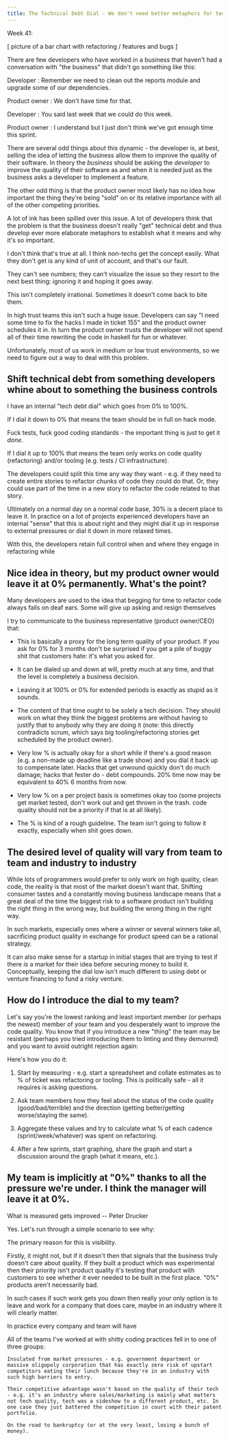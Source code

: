 ```yaml
---
title: The Technical Debt Dial - We don't need better metaphors for technical debt. We need better units of account.
---
```


Week 41:

[ picture of a bar chart with refactoring / features and bugs ]

There are few developers who have worked in a business that haven't had a conversation
with "the business" that didn't go something like this:

Developer : Remember we need to clean out the reports module and upgrade some of our dependencies.

Product owner : We don't have time for that.

Developer : You said last week that we could do this week.

Product owner : I understand but I just don't think we've got enough time this sprint.

There are several odd things about this dynamic - the developer is, at best,
selling the idea of letting the business allow them to improve the
quality of their software. In theory the *business* should be asking the *developer*
to improve the quality of their software as and when it is needed just as the business
asks a developer to implement a feature.

The other odd thing is that the product owner most likely has no idea how important the
thing they're being "sold" on or its relative importance with all of the other competing
priorities.

A lot of ink has been spilled over this issue. A lot of developers think that
the problem is that the business doesn't really "get" technical debt and thus
develop ever more elaborate metaphors to establish what it means and why it's so
important.

I don't think that's true at all. I think non-techs get the concept easily. What they
don't get is any kind of unit of account, and that's our fault.

They can't see numbers; they can't visualize the issue so they resort to the next
best thing: ignoring it and hoping it goes away.

This isn't completely irrational. Sometimes it doesn't come back to bite them.

In high trust teams this isn't such a huge issue. Developers can say "I need some time
to fix the hacks I made in ticket 155" and the product owner schedules it in.
In turn the product owner trusts the developer will not spend all of their time
rewriting the code in haskell for fun or whatever.

Unfortunately, most of us work in medium or low trust environments, so we need to
figure out a way to deal with this problem.

## Shift technical debt from something developers whine about to something the business controls

I have an internal "tech debt dial" which goes from 0% to 100%.

If I dial it down to 0% that means the team should be in full on hack mode.

Fuck tests, fuck good coding standards - the important thing is just to get it *done*.

If I dial it up to 100% that means the team only works on code quality (refactoring) and/or
tooling (e.g. tests / CI infrastructure).

The developers could split this time any way they want - e.g. if they need to create
entire stories to refactor chunks of code they could do that. Or, they could use part
of the time in a new story to refactor the code related to that story.

Ultimately on a normal day on a normal code base, 30% is a decent place to leave it. In practice on a lot
of projects experienced developers have an internal "sense" that this is about right and they
might dial it up in response to external pressures or dial it down in more relaxed times.

With this, the developers retain full control when and where they engage in refactoring
while 

## Nice idea in theory, but my product owner would leave it at 0% permanently. What's the point?

Many developers are used to the idea that begging for time to refactor code
always falls on deaf ears. Some will give up asking and resign themselves 


I try to communicate to the business representative (product owner/CEO) that:

* This is basically a proxy for the long term quality of your product. If you ask for 0% for 3 months don't be surprised if you get a pile of buggy shit that customers hate: it's what you asked for.

* It can be dialed up and down at will, pretty much at any time, and that the level is completely a business decision.

* Leaving it at 100% or 0% for extended periods is exactly as stupid as it sounds.

* The content of that time ought to be solely a tech decision. They should work on what they think the biggest problems are without having to justify that to anybody why they are doing it (note: this directly contradicts scrum, which says big tooling/refactoring stories get scheduled by the product owner).

* Very low % is actually okay for a short while if there's a good reason (e.g. a non-made up deadline like a trade show) and you dial it back up to compensate later. Hacks that get unwound quickly don't do much damage; hacks that fester do - debt compounds. 20% time now may be equivalent to 40% 6 months from now.

* Very low % on a per project basis is sometimes okay too (some projects get market tested, don't work out and get thrown in the trash. code quality should not be a priority if that is at all likely).

* The % is kind of a rough guideline. The team isn't going to follow it exactly, especially when shit goes down.

## The desired level of quality will vary from team to team and industry to industry

While lots of programmers would prefer to only work on high quality, clean code, the reality is
that most of the market doesn't want that. Shifting consumer tastes and a constantly moving
business landscape means that a great deal of the time the biggest risk to a software product
isn't building the right thing in the wrong way, but building the wrong thing in the right way.

In such markets, especially ones where a winner or several winners take all, sacrificing
product quality in exchange for product speed can be a rational strategy.

It can also make sense for a startup in initial stages that are trying to test if there *is*
a market for their idea before securing money to build it. Conceptually, keeping the dial low
isn't much different to using debt or venture financing to fund a risky venture.

## How do I introduce the dial to my team?

Let's say you're the lowest ranking and least important member (or perhaps the newest)
member of your team and you desperately want to improve the code quality. You know that
if you introduce a new "thing" the team may be resistant (perhaps you tried introducing
them to linting and they demurred) and you want to avoid outright rejection again:

Here's how you do it:

1) Start by measuring - e.g. start a spreadsheet and collate estimates as to % of ticket was refactoring or tooling. This is politically safe - all it requires is asking questions.

2) Ask team members how they feel about the status of the code quality (good/bad/terrible) and the direction (getting better/getting worse/staying the same).

2) Aggregate these values and try to calculate what % of each cadence (sprint/week/whatever) was spent on refactoring.

3) After a few sprints, start graphing, share the graph and start a discussion around the graph (what it means, etc.).

## My team is implicitly at "0%" thanks to all the pressure we're under. I think the manager will leave it at 0%.

What is measured gets improved -- Peter Drucker

Yes. Let's run through a simple scenario to see why:



The primary reason for this is visibility.

Firstly, it might not, but if it doesn't then that signals that the business truly doesn't care about quality.
If they built a product which was experimental then their priority isn't product quality it's testing that
product with customers to see whether it ever needed to be built in the first place. "0%" products aren't
necessarily bad.

In such cases if such work gets you down then really your only option is to leave and work for a company
that does care, maybe in an industry where it will clearly matter.

In practice every company and team will have 





All of the teams I've worked at with shitty coding practices fell in to one of three groups:

    Insulated from market pressures - e.g. government department or massive oligopoly corporation that has exactly zero risk of upstart competitors eating their lunch because they're in an industry with such high barriers to entry.

    Their competitive advantage wasn't based on the quality of their tech - e.g. it's an industry where sales/marketing is mainly what matters not tech quality, tech was a sideshow to a different product, etc. In one case they just battered the competition in court with their patent portfolio.

    On the road to bankruptcy (or at the very least, losing a bunch of money).

